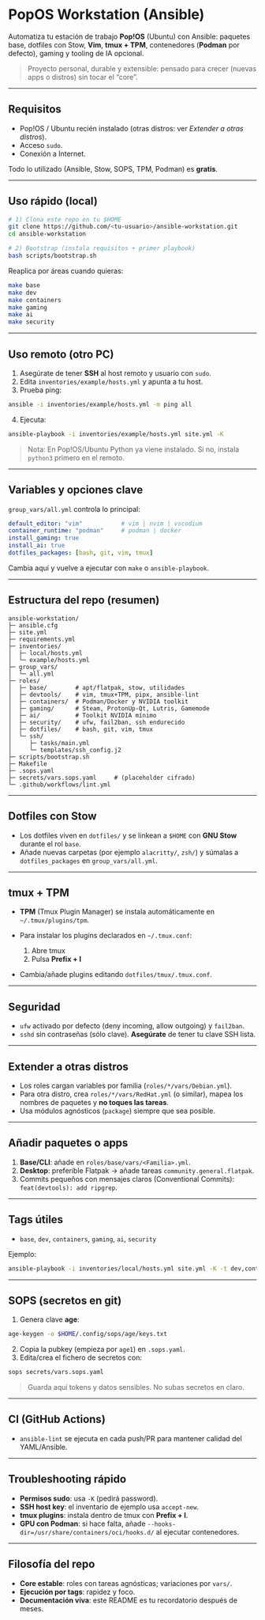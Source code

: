 # PopOS Workstation (Ansible)

Automatiza tu estación de trabajo **Pop!OS** (Ubuntu) con Ansible: paquetes base, dotfiles con Stow, **Vim**, **tmux + TPM**, contenedores (**Podman** por defecto), gaming y tooling de IA opcional.

> Proyecto personal, durable y extensible: pensado para crecer (nuevas apps o distros) sin tocar el “core”.

---

## Requisitos

* Pop!OS / Ubuntu recién instalado (otras distros: ver *Extender a otras distros*).
* Acceso `sudo`.
* Conexión a Internet.

Todo lo utilizado (Ansible, Stow, SOPS, TPM, Podman) es **gratis**.

---

## Uso rápido (local)

```bash
# 1) Clona este repo en tu $HOME
git clone https://github.com/<tu-usuario>/ansible-workstation.git
cd ansible-workstation

# 2) Bootstrap (instala requisitos + primer playbook)
bash scripts/bootstrap.sh
```

Reaplica por áreas cuando quieras:

```bash
make base
make dev
make containers
make gaming
make ai
make security
```

---

## Uso remoto (otro PC)

1. Asegúrate de tener **SSH** al host remoto y usuario con `sudo`.
2. Edita `inventories/example/hosts.yml` y apunta a tu host.
3. Prueba ping:

```bash
ansible -i inventories/example/hosts.yml -m ping all
```

4. Ejecuta:

```bash
ansible-playbook -i inventories/example/hosts.yml site.yml -K
```

> Nota: En Pop!OS/Ubuntu Python ya viene instalado. Si no, instala `python3` primero en el remoto.

---

## Variables y opciones clave

`group_vars/all.yml` controla lo principal:

```yaml
default_editor: "vim"           # vim | nvim | vscodium
container_runtime: "podman"     # podman | docker
install_gaming: true
install_ai: true
dotfiles_packages: [bash, git, vim, tmux]
```

Cambia aquí y vuelve a ejecutar con `make` o `ansible-playbook`.

---

## Estructura del repo (resumen)

```
ansible-workstation/
├─ ansible.cfg
├─ site.yml
├─ requirements.yml
├─ inventories/
│  ├─ local/hosts.yml
│  └─ example/hosts.yml
├─ group_vars/
│  └─ all.yml
├─ roles/
│  ├─ base/        # apt/flatpak, stow, utilidades
│  ├─ devtools/    # vim, tmux+TPM, pipx, ansible-lint
│  ├─ containers/  # Podman/Docker y NVIDIA toolkit
│  ├─ gaming/      # Steam, ProtonUp-Qt, Lutris, Gamemode
│  ├─ ai/          # Toolkit NVIDIA mínimo
│  ├─ security/    # ufw, fail2ban, ssh endurecido
│  ├─ dotfiles/    # bash, git, vim, tmux
│  └─ ssh/
│     ├─ tasks/main.yml
│     └─ templates/ssh_config.j2
├─ scripts/bootstrap.sh
├─ Makefile
├─ .sops.yaml
├─ secrets/vars.sops.yaml     # (placeholder cifrado)
└─ .github/workflows/lint.yml
```

---

## Dotfiles con Stow

* Los dotfiles viven en `dotfiles/` y se linkean a `$HOME` con **GNU Stow** durante el rol `base`.
* Añade nuevas carpetas (por ejemplo `alacritty/`, `zsh/`) y súmalas a `dotfiles_packages` en `group_vars/all.yml`.

---

## tmux + TPM

* **TPM** (Tmux Plugin Manager) se instala automáticamente en `~/.tmux/plugins/tpm`.
* Para instalar los plugins declarados en `~/.tmux.conf`:

  1. Abre tmux
  2. Pulsa **Prefix + I**
* Cambia/añade plugins editando `dotfiles/tmux/.tmux.conf`.

---

## Seguridad

* `ufw` activado por defecto (deny incoming, allow outgoing) y `fail2ban`.
* `sshd` sin contraseñas (sólo clave). **Asegúrate** de tener tu clave SSH lista.

---

## Extender a otras distros

* Los roles cargan variables por familia (`roles/*/vars/Debian.yml`).
* Para otra distro, crea `roles/*/vars/RedHat.yml` (o similar), mapea los nombres de paquetes y **no toques las tareas**.
* Usa módulos agnósticos (`package`) siempre que sea posible.

---

## Añadir paquetes o apps

1. **Base/CLI**: añade en `roles/base/vars/<Familia>.yml`.
2. **Desktop**: preferible Flatpak → añade tareas `community.general.flatpak`.
3. Commits pequeños con mensajes claros (Conventional Commits): `feat(devtools): add ripgrep`.

---

## Tags útiles

* `base`, `dev`, `containers`, `gaming`, `ai`, `security`

Ejemplo:

```bash
ansible-playbook -i inventories/local/hosts.yml site.yml -K -t dev,containers
```

---

## SOPS (secretos en git)

1. Genera clave **age**:

```bash
age-keygen -o $HOME/.config/sops/age/keys.txt
```

2. Copia la pubkey (empieza por `age1`) en `.sops.yaml`.
3. Edita/crea el fichero de secretos con:

```bash
sops secrets/vars.sops.yaml
```

> Guarda aquí tokens y datos sensibles. No subas secretos en claro.

---

## CI (GitHub Actions)

* `ansible-lint` se ejecuta en cada push/PR para mantener calidad del YAML/Ansible.

---

## Troubleshooting rápido

* **Permisos sudo**: usa `-K` (pedirá password).
* **SSH host key**: el inventario de ejemplo usa `accept-new`.
* **tmux plugins**: instala dentro de tmux con **Prefix + I**.
* **GPU con Podman**: si hace falta, añade `--hooks-dir=/usr/share/containers/oci/hooks.d/` al ejecutar contenedores.

---

## Filosofía del repo

* **Core estable**: roles con tareas agnósticas; variaciones por `vars/`.
* **Ejecución por tags**: rapidez y foco.
* **Documentación viva**: este README es tu recordatorio después de meses.
